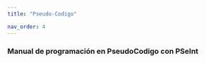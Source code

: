 ```yaml
---
title: "Pseudo-Codigo"

nav_order: 4
---
```




### Manual de programación en PseudoCodigo con PSeInt
